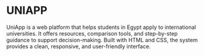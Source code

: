 # UNIAPP
UniApp is a web platform that helps students in Egypt apply to international universities. It offers resources, comparison tools, and step-by-step guidance to support decision-making. Built with HTML and CSS, the system provides a clean, responsive, and user-friendly interface.
